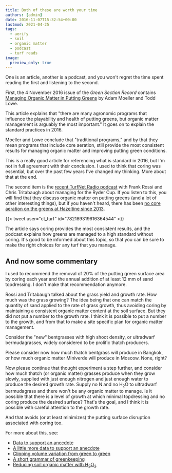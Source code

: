 ```yaml
---
title: Both of these are worth your time
authors: [admin]
date: 2016-11-07T15:32:54+00:00
lastmod: 2021-04-25
tags:
  - aerify
  - soil
  - organic matter
  - podcast
  - turf reads
image: 
  preview_only: true
---
```


One is an article, another is a podcast, and you won't regret the time spent reading the first and listening to the second.

First, the 4 November 2016 issue of the *Green Section Record* contains [Managing Organic Matter in Putting Greens](http://gsr.lib.msu.edu/article/moeller-lowe-managing-11-4-16.pdf) by Adam Moeller and Todd Lowe.

This article explains that "there are many agronomic programs that influence the playability and health of putting greens, but organic matter management is arguably the most important." It goes on to explain the standard practices in 2016.

Moeller and Lowe conclude that "traditional programs," and by that they mean programs that include core aeration, still provide the most consistent results for managing organic matter and improving putting green conditions.

This is a really good article for referencing what is standard in 2016, but I'm not in full agreement with their conclusion. I used to think that coring was essential, but over the past few years I've changed my thinking. More about that at the end.

The second item is the [recent TurfNet Radio podcast](http://www.turfnet.com/blog/4/entry-1328-frankly-speaking-chris-tritabaugh-on-managing-for-the-ryder-cup/) with Frank Rossi and Chris Tritabaugh about managing for the Ryder Cup. If you listen to this, you will find that they discuss organic matter on putting greens (and a lot of other interesting things), but if you haven't heard, there has been [no core aeration on the greens at Hazeltine since 2013](https://twitter.com/ct_turf/status/782189319616364544).

{{< tweet user="ct_turf" id="782189319616364544" >}}

The article says coring provides the most consistent results, and the podcast explains how greens are managed to a high standard without coring. It's good to be informed about this topic, so that you can be sure to make the right choices for any turf that you manage.

## And now some commentary

I used to recommend the removal of 20% of the putting green surface area by coring each year and the annual addition of at least 12 mm of sand topdressing. I don't make that recommendation anymore.

Rossi and Tritabaugh talked about the grass yield and growth rate. How much was the grass growing? The idea being that one can match the quantity of sand applied to the rate of grass growth, thus avoiding coring by maintaining a consistent organic matter content at the soil surface. But they did not put a number to the growth rate. I think it is possible to put a number to the growth, and from that to make a site specific plan for organic matter management.

Consider the "new" bentgrasses with high shoot density, or ultradwarf bermudagrasses, widely considered to be prolific thatch producers. 

Please consider now how much thatch bentgrass will produce in Bangkok, or how much organic matter Miniverde will produce in Moscow. None, right? 

Now please continue that thought experiment a step further, and consider how much thatch (or organic matter) grasses produce when they grow slowly, supplied with just enough nitrogen and just enough water to produce the desired growth rate. Supply no N and no H<sub>2</sub>O to ultradwarf bermudagrass and there won't be any organic matter to manage. Is it possible that there is a level of growth at which minimal topdressing and no coring produce the desired surface? That's the goal, and I think it is possible with careful attention to the growth rate.

And that avoids (or at least minimizes) the putting surface disruption associated with coring too.

For more about this, see:

  * [Data to support an anecdote](http://www.blog.asianturfgrass.com/2016/05/data-to-support-an-anecdote.html)
  * [A little more data to support an anecdote](http://www.blog.asianturfgrass.com/2016/05/a-little-more-data-to-support-an-anecdote.html)
  * [Clipping volume variation from green to green](http://www.blog.asianturfgrass.com/2016/08/clipping-volume-variation-from-green-to-green.html)
  * [A short grammar of greenkeeping](https://leanpub.com/short_grammar_of_greenkeeping)
  * [Reducing soil organic matter with H<sub>2</sub>O<sub>2</sub>](https://www.youtube.com/watch?v=ZpbWw7m5bk4)

